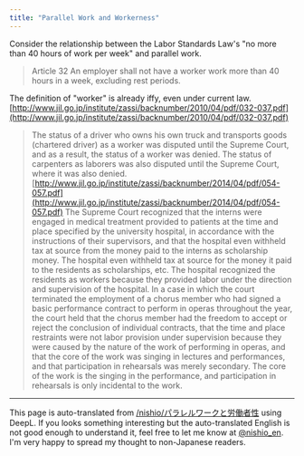```yaml
---
title: "Parallel Work and Workerness"
---
```


Consider the relationship between the Labor Standards Law's "no more than 40 hours of work per week" and parallel work.
> Article 32 An employer shall not have a worker work more than 40 hours in a week, excluding rest periods.

The definition of "worker" is already iffy, even under current law.
[http://www.jil.go.jp/institute/zassi/backnumber/2010/04/pdf/032-037.pdf](http://www.jil.go.jp/institute/zassi/backnumber/2010/04/pdf/032-037.pdf)
>  The status of a driver who owns his own truck and transports goods (chartered driver) as a worker was disputed until the Supreme Court, and as a result, the status of a worker was denied.
>  The status of carpenters as laborers was also disputed until the Supreme Court, where it was also denied.
[http://www.jil.go.jp/institute/zassi/backnumber/2014/04/pdf/054-057.pdf](http://www.jil.go.jp/institute/zassi/backnumber/2014/04/pdf/054-057.pdf)
> The Supreme Court recognized that the interns were engaged in medical treatment provided to patients at the time and place specified by the university hospital, in accordance with the instructions of their supervisors, and that the hospital even withheld tax at source from the money paid to the interns as scholarship money. The hospital even withheld tax at source for the money it paid to the residents as scholarships, etc. The hospital recognized the residents as workers because they provided labor under the direction and supervision of the hospital.
> In a case in which the court terminated the employment of a chorus member who had signed a basic performance contract to perform in operas throughout the year, the court held that the chorus member had the freedom to accept or reject the conclusion of individual contracts, that the time and place restraints were not labor provision under supervision because they were caused by the nature of the work of performing in operas, and that the core of the work was singing in lectures and performances, and that participation in rehearsals was merely secondary. The core of the work is the singing in the performance, and participation in rehearsals is only incidental to the work.
---
This page is auto-translated from [/nishio/パラレルワークと労働者性](https://scrapbox.io/nishio/パラレルワークと労働者性) using DeepL. If you looks something interesting but the auto-translated English is not good enough to understand it, feel free to let me know at [@nishio_en](https://twitter.com/nishio_en). I'm very happy to spread my thought to non-Japanese readers.
